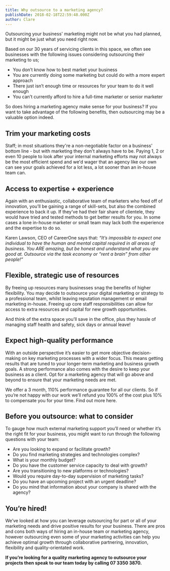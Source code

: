 ```yaml
---
title: Why outsource to a marketing agency?
publishDate: 2018-02-18T22:59:48.000Z
author: Clare
---
```

Outsourcing your business' marketing might not be what you had planned, but it might be just what you need right now.

Based on our 30 years of servicing clients in this space, we often see businesses with the following issues considering outsourcing their marketing to us;

* You don’t know how to best market your business
* You are currently doing some marketing but could do with a more expert approach
* There just isn’t enough time or resources for your team to do it well enough
* You can’t currently afford to hire a full-time marketer or senior marketer 

So does hiring a marketing agency make sense for your business? If you want to take advantage of the following benefits, then outsourcing may be a valuable option indeed.

## Trim your marketing costs

Staff; in most situations they're a non-negotiable factor on a business' bottom line - but with marketing they don't always have to be. Paying 1, 2 or even 10 people to look after your internal marketing efforts may not always be the most efficient spend and we'd wager that an agency like our own can see your goals achieved for a lot less, a lot sooner than an in-house team can.

## Access to expertise + experience

Again with an enthusiastic, collaborative team of marketers who feed off of innovation, you’ll be gaining a range of skill-sets, but also the combined experience to back it up. If they’ve had their fair share of clientele, they would have tried and tested methods to get better results for you. In some cases a lone in-house marketer or small team may lack both the experience and the expertise to do so.

Karen Lawson, CEO of CareerOne says that: _“It’s impossible to expect one individual to have the human and mental capital required in all areas of business. You ARE amazing, but be honest and understand what you are good at. Outsource via the task economy or “rent a brain” from other people!”_

## Flexible, strategic use of resources

By freeing up resources many businesses snag the benefits of higher flexibility. You may decide to outsource your digital marketing or strategy to a professional team, whilst leaving reputation management or email marketing in-house. Freeing up core staff responsibilities can allow for access to extra resources and capital for new growth opportunities. 

And think of the extra space you’ll save in the office, plus they hassle of managing staff health and safety, sick days or annual leave!

## Expect high-quality performance

With an outside perspective it’s easier to get more objective decision-making on key marketing processes with a wider focus. This means getting results that are tuned to your longer-term marketing and business growth goals. A strong performance also comes with the desire to keep your business as a client. Opt for a marketing agency that will go above and beyond to ensure that your marketing needs are met.

We offer a 3 month, 110% performance guarantee for all our clients. So if you’re not happy with our work we’ll refund you 100% of the cost plus 10% to compensate you for your time. Find out more here.

## Before you outsource: what to consider

To gauge how much external marketing support you’ll need or whether it’s the right fit for your business, you might want to run through the following questions with your team:

* Are you looking to expand or facilitate growth?
* Do you find marketing strategies and technologies complex?
* What is your monthly budget?
* Do you have the customer service capacity to deal with growth?
* Are you transitioning to new platforms or technologies?
* Would you require day-to-day supervision of marketing tasks?
* Do you have an upcoming project with an urgent deadline?
* Do you mind that information about your company is shared with the agency?

## You’re hired!

We’ve looked at how you can leverage outsourcing for part or all of your marketing needs and drive positive results for your business. There are pros and cons both ways of hiring an in-house team or marketing agency, however outsourcing even some of your marketing activities can help you achieve optimal growth through collaborative partnering, innovation, flexibility and quality-orientated work.

**If you’re looking for a quality marketing agency to outsource your projects then speak to our team today by calling 07 3350 3870.**
